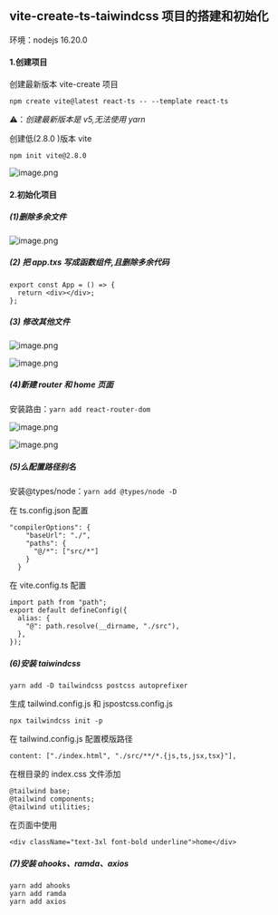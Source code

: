 ## vite-create-ts-taiwindcss 项目的搭建和初始化

环境：nodejs 16.20.0

#### 1.创建项目

创建最新版本 vite-create 项目

```
npm create vite@latest react-ts -- --template react-ts
```

⚠️：_创建最新版本是 v5,无法使用 yarn_

创建低(2.8.0 )版本 vite

```
npm init vite@2.8.0
```

![image.png](https://upload-images.jianshu.io/upload_images/29487578-bfb16181cd902578.png?imageMogr2/auto-orient/strip%7CimageView2/2/w/1240)

#### 2.初始化项目

##### (1)删除多余文件

![image.png](https://upload-images.jianshu.io/upload_images/29487578-d794ae7ae3585433.png?imageMogr2/auto-orient/strip%7CimageView2/2/w/1240)

##### (2) 把 app.txs 写成函数组件,且删除多余代码

```
export const App = () => {
  return <div></div>;
};
```

##### (3) 修改其他文件

![image.png](https://upload-images.jianshu.io/upload_images/29487578-72772dfaa66b995f.png?imageMogr2/auto-orient/strip%7CimageView2/2/w/1240)

![image.png](https://upload-images.jianshu.io/upload_images/29487578-02bdaebe933a169b.png?imageMogr2/auto-orient/strip%7CimageView2/2/w/1240)

##### (4)新建 router 和 home 页面

安装路由：`yarn add react-router-dom `

![image.png](https://upload-images.jianshu.io/upload_images/29487578-c17d4bce82fed1cc.png?imageMogr2/auto-orient/strip%7CimageView2/2/w/1240)

![image.png](https://upload-images.jianshu.io/upload_images/29487578-e6573783074e47df.png?imageMogr2/auto-orient/strip%7CimageView2/2/w/1240)

##### (5)么配置路径别名

安装@types/node：`yarn add @types/node -D`

在 ts.config.json 配置

```
"compilerOptions": {
    "baseUrl": "./",
    "paths": {
      "@/*": ["src/*"]
    }
  }
```

在 vite.config.ts 配置

```
import path from "path";
export default defineConfig({
  alias: {
    "@": path.resolve(__dirname, "./src"),
  },
});
```

##### (6)安装 taiwindcss

```
yarn add -D tailwindcss postcss autoprefixer
```

生成 tailwind.config.js 和 jspostcss.config.js

```
npx tailwindcss init -p
```

在 tailwind.config.js 配置模版路径

```
content: ["./index.html", "./src/**/*.{js,ts,jsx,tsx}"],
```

在根目录的 index.css 文件添加

```
@tailwind base;
@tailwind components;
@tailwind utilities;
```

在页面中使用

```
<div className="text-3xl font-bold underline">home</div>
```

##### (7)安装 ahooks、ramda、axios

```
yarn add ahooks
yarn add ramda
yarn add axios
```
